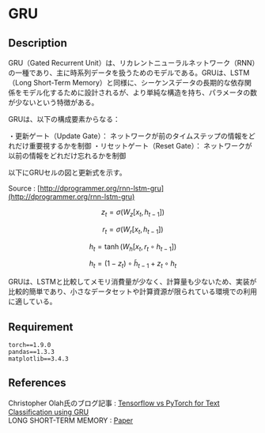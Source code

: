 # GRU


## Description
GRU（Gated Recurrent Unit）は、リカレントニューラルネットワーク（RNN）の一種であり、主に時系列データを扱うためのモデルである。GRUは、LSTM（Long Short-Term Memory）と同様に、シーケンスデータの長期的な依存関係をモデル化するために設計されるが、より単純な構造を持ち、パラメータの数が少ないという特徴がある。

GRUは、以下の構成要素からなる：

・更新ゲート（Update Gate）： ネットワークが前のタイムステップの情報をどれだけ重要視するかを制御
・リセットゲート（Reset Gate）： ネットワークが以前の情報をどれだけ忘れるかを制御

以下にGRUセルの図と更新式を示す。  


Source : [http://dprogrammer.org/rnn-lstm-gru](http://dprogrammer.org/rnn-lstm-gru)

$$z_t = \sigma(W_z [x_t,h_{t-1}])$$

$$r_t = \sigma(W_r[x_t, h_{t-1}])$$

$$h_t = \tanh(W_h[x_t,r_t \circ h_{t-1}])$$

$$h_t = (1 -z_t) \circ \tilde h_{t-1} + z_t \circ h_t$$


GRUは、LSTMと比較してメモリ消費量が少なく、計算量も少ないため、実装が比較的簡単であり、小さなデータセットや計算資源が限られている環境での利用に適している。

## Requirement
```
torch==1.9.0
pandas==1.3.3
matplotlib==3.4.3
```

## References
Christopher Olah氏のブログ記事 : [Tensorflow vs PyTorch for Text Classification using GRU](https://medium.com/swlh/tensorflow-vs-pytorch-for-text-classification-using-gru-e95f1b68fa2d)  
LONG SHORT-TERM MEMORY : [Paper](https://arxiv.org/abs/1412.3555)

